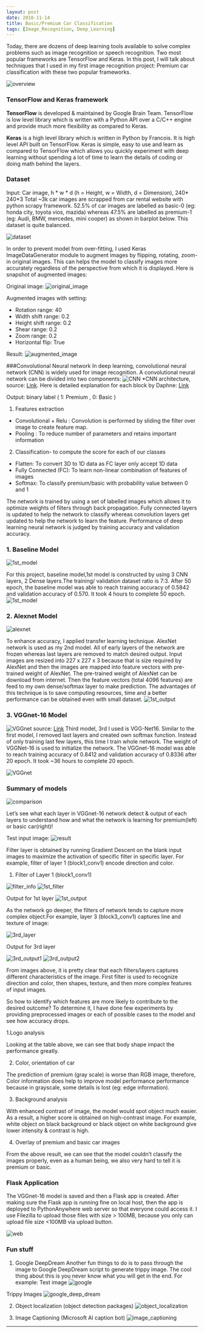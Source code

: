 ```yaml
---
layout: post
date: 2018-11-14
title: Basic/Premium Car Classification
tags: [Image_Recognition, Deep_Learning]
---
```


Today, there are dozens of deep learning tools available to solve complex problems such as image recognition or speech recognition. Two most popular frameworks are TensorFlow and Keras. In this post, I will talk about techniques that I used in my first image recognition project: Premium car classification with these two popular frameworks. 

![overview](/images/overview.png)

### TensorFlow and Keras framework

**TensorFlow** is developed & maintained by Google Brain Team. TensorFlow is low level library which is written with a Python API over a C/C++ engine and provide much more flexibility as compared to Keras.

**Keras** is a high level library which is written in Python by Francois. It is high level API built on TensorFlow. Keras is simple, easy to use and learn as compared to TensorFlow which allows you quickly experiment with deep learning without spending a lot of time to learn the details of coding or doing math behind the layers.

### Dataset

Input: Car image,  h * w * d (h = Height, w = Width, d = Dimension),  240* 240*3
Total ~3k car images are scrapped from car rental website with python scrapy framework. 52.5% of car images are labelled as basic-0 (eg: honda city, toyota vios, mazida) whereas 47.5% are labelled as premium-1 (eg: Audi, BMW, mercedes, mini cooper) as shown in barplot below. This dataset is quite balanced.

![dataset](/images/dataset.png)

In order to prevent model from over-fitting, I used Keras ImageDataGenerator module to augment images by flipping, rotating, zoom-in original images. This can helps the model to classify images more accurately regardless of the perspective from which it is displayed.  Here is snapshot of augmented images: 

Original image:
![original_image](/images/orignal_image.png)

Augmented images with setting:
- Rotation range: 40
- Width shift range: 0.2
- Height shift range: 0.2
- Shear range: 0.2
- Zoom range: 0.2
- Horizontal flip: True

Result:
![augmented_image](/images/augmented_image.png)

###Convolutional Neural network
In deep learning, convolutional neural network (CNN) is widely used for image recognition. A convolutional neural network can be divided into two components:
![CNN](/images/CNN.png)
*CNN architecture, source: [Link](https://medium.com/@RaghavPrabhu/understanding-of-convolutional-neural-network-cnn-deep-learning-99760835f148). Here is detailed explanation for each block by Daphne: [Link](https://medium.freecodecamp.org/an-intuitive-guide-to-convolutional-neural-networks-260c2de0a050)

Output: binary label ( 1: Premium , 0: Basic )

1. Features extraction
- Convolutional + Relu : Convolution is performed by sliding the filter over image to create feature map. 
- Pooling : To reduce number of parameters and retains important information

2. Classification- to compute the score for each of our classes
- Flatten: To convert 3D to 1D data as FC layer only accept 1D data
- Fully Connected (FC):  To learn non-linear combination of features of images
- Softmax: To classify premium/basic with probability value between 0 and 1

The network is trained by using a set of labelled images which allows it to optimize weights of filters through back propagation. Fully connected layers is updated to help the network to classify whereas convolution layers get updated to help the network to learn the feature. Performance of deep learning neural network is judged by training accuracy and validation accuracy.

### 1. Baseline Model
![1st_model](/images/model.png)

For this project, baseline model,1st model is constructed by using 3 CNN layers, 2 Dense layers.The training/ validation dataset ratio is 7:3. After 50 epoch, the baseline model was able to reach training accuracy of 0.5842 and validation accuracy of 0.570. It took 4 hours to complete 50 epoch. 
![1st_model](/images/1st_model.png)

### 2. Alexnet Model

![alexnet](/images/alextnet.png)


To enhance accuracy, I applied transfer learning technique. AlexNet network is used as my 2nd model. All of early layers of the network are frozen whereas last layers are removed to match desired output. Input images are resized into 227 x 227 x 3 because that is size required by AlexNet and then the images are mapped into feature vectors with pre-trained weight of AlexNet. The pre-trained weight of AlexNet can be download from internet. Then the feature vectors (total 4096 features) are feed to my own dense/softmax layer to make prediction. The advantages of this technique is to save computing resources, time and a better performance can be obtained even with small dataset. 
![1st_output](/images/1st_output.png)

### 3. VGGnet-16 Model

![VGGnet](/images/VGGnet.png)
source: [Link](https://www.researchgate.net/figure/VGG-16-network-block-diagram-It-contains-16-CONV-FC-13-convolutions-and-3-fully_317573733)
Third model, 3rd I used is VGG-Net16. Similar to the first model, I removed last layers and created own softmax function. Instead of only training last few layers, this time I train whole network. The weight of VGGNet-16 is used to initialize the network. The VGGnet-16 model was able to reach training accuracy of 0.8412 and validation accuracy of 0.8336 after 20 epoch. It took ~36 hours to complete 20 epoch. 

![VGGnet](/images/VGGnet_result.png)

### Summary of models

![comparison](/images/comparison.png)

Let’s see what each layer in VGGnet-16 network detect & output of each layers to understand how and what the network is learning for premium(left) or basic car(right)! 

Test input image:
![result](/images/result.png)


Filter layer is obtained by running Gradient Descent on the blank input images to maximize the activation of specific filter in specific layer. For example, filter of layer 1 (block1_conv1) encode direction and color. 

1. Filter of Layer 1 (block1_conv1)

![filter_info](/images/filter_info.png)
![1st_filter](/images/1st_filter.png)

Output for 1st layer
![1st_output](/images/1st_output.png)

As the network go deeper, the filters of network tends to capture more complex object.For example, layer 3 (block3_conv1) captures line and texture of image: 

![3rd_layer](/images/3rd_layer.png)

Output for 3rd layer

![3rd_output1](/images/3rd_output1.png)
![3rd_output2](/images/3rd_output2.png)

From images above, it is pretty clear that each filters/layers captures different characteristics of the image. First filter is used to recognize direction and color,  then shapes, texture, and then more complex features of input images.

So how to identify which features are more likely to contribute to the desired outcome? To determine it, I have done few experiments by providing preprocessed images or each of possible cases to the model and see how accuracy drops. 

1.Logo analysis

Looking at the table above, we can see that body shape impact the performance greatly. 

2. Color, orientation of car

The prediction of premium (gray scale) is worse than RGB image, therefore, Color information does help to improve model performance performance because in grayscale, some details is lost (eg: edge information). 

3. Background analysis

With enhanced contrast of image, the model would spot object much easier. As a result, a higher score is obtained on high-contrast image. For example, white object on black background or black object on white background give lower intensity & contrast is high. 

4. Overlay of premium and basic car images

From the above result, we can see that the model couldn’t classify the images properly, even as a human being, we also very hard to tell it is premium or basic. 

### Flask Application
The VGGnet-16 model is saved and then a Flask app is created. After making sure the Flask app is running fine on local host, then the app is deployed to PythonAnywhere web server so that everyone could access it. I use Filezilla to upload those files with size > 100MB, because you only can upload file size <100MB via upload button.

![web](/images/web.png)

### Fun stuff
1. Google DeepDream
Another fun things to do is to pass through the image to Google DeepDream script to generate trippy image. The cool thing about this is you never know what you will get in the end. 
For example: Test image
![google](/images/google_deep_o.png)

Trippy Images
![google_deep_dream](/images/google_deep.png)

2. Object localization (object detection packages)
![object_localization](/images/object_localization.png)

3. Image Captioning (Microsoft AI caption bot)
![image_captioning](/images/image_captioning.png)




---


